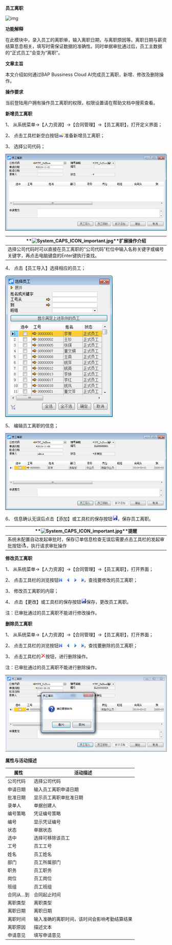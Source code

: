 **员工离职**

![img](file:///C:\Users\admin\AppData\Local\Temp\msohtmlclip1\01\clip_image001.gif) 

 

**功能解释**

在此模块中，录入员工的离职单，输入离职日期，与离职原因等。离职日期与薪资结算息息相关，填写时需保证数据的准确性。同时单据审批通过后，员工主数据的“正式员工”会变为“离职”。

 

**文章主旨**

本文介绍如何通过BAP Bussiness Cloud AI完成员工离职，新增、修改及删除操作。

**操作要求**

当前登陆用户拥有操作员工离职的权限，权限设置请在帮助文档中搜索查看。

**新增员工离职**

1、 从系统菜单->【人力资源】->【合同管理】->【员工离职】，打开定义界面； 

2、 点击工具栏新空白按钮![img](rlzy_ht\common\新建.png)准备新增员工离职；

3、 选择公司代码；

![img](rlzy_ht\501.png)

 

| **![System_CAPS_ICON_important.jpg](file:///C:\Users\admin\AppData\Local\Temp\msohtmlclip1\01\clip_image005.gif)**扩展操作介绍 |
| ------------------------------------------------------------ |
| 选择公司代码时可以直接在员工离职的“公司代码”栏位中输入名称关键字或编号关键字，再点击电脑键盘的Enter键执行查找。 |

 

4、 点击【员工导入】选择相应的员工；

![img](rlzy_ht\502.png)

5、 编辑员工离职的信息；

![img](rlzy_ht\503.png)

6、 信息确认无误后点击【添加】或工具栏的保存按钮![img](rlzy_ht\common\保存.png)，保存员工离职。

| **![System_CAPS_ICON_important.jpg](file:///C:\Users\admin\AppData\Local\Temp\msohtmlclip1\01\clip_image005.gif)**提醒 |
| ------------------------------------------------------------ |
| 系统未配置自动发起审批时，保存订单信息检查无误后需要点击工具栏的发起审批按钮![img](rlzy_ht\common\审批.png)，执行请求审批操作 |

**修改员工离职**

1、 从系统菜单->【人力资源】->【合同管理】->【员工离职】，打开界面；

2、 点击工具栏的浏览按钮![img](rlzy_ht\common\翻页.png)，查找要修改的员工离职；

3、 修改员工离职的内容；

4、 点击【更改】或工具栏的保存按钮![img](rlzy_ht\common\保存.png)保存，更改员工离职。

注：已审批通过的员工离职不能进行修改操作。

**删除员工离职**

1、 从系统菜单->【人力资源】->【合同管理】->【员工离职】，打开界面；

2、 点击工具栏的浏览按钮![img](rlzy_ht\common\翻页.png)，查找要删除的员工离职；

3、 点击工具栏的![img](rlzy_ht\common\删除.png)按钮，进行删除操作。

注：已审批通过的员工离职不能进行删除操作。

![img](rlzy_ht\504.png)

**属性与活动描述**

| **属性**  | **活动描述**                                 |
| --------- | -------------------------------------------- |
| 公司代码  | 选择公司代码                                 |
| 申请日期  | 输入员工离职申请日期                         |
| 批准日期  | 显示员工离职单批准日期                       |
| 录单人    | 单据创建人                                   |
| 编号策略  | 凭证编号策略                                 |
| 编号      | 显示凭证编号                                 |
| 状态      | 单据状态                                     |
| 选中      | 选择可移除该员工                             |
| 工号      | 员工工号                                     |
| 姓名      | 员工姓名                                     |
| 部门      | 员工所属部门                                 |
| 职务      | 员工职务                                     |
| 岗位      | 员工岗位                                     |
| 班组      | 员工班组                                     |
| 合同从…到 | 合同起止时间                                 |
| 离职类型  | 离职类型                                     |
| 离职日期  | 离职日期                                     |
| 离职时间  | 输入准确的离职时间，该时间会影响考勤结算结果 |
| 离职原因  | 描述文本                                     |
| 申请意见  | 填写申请意见                                 |

 